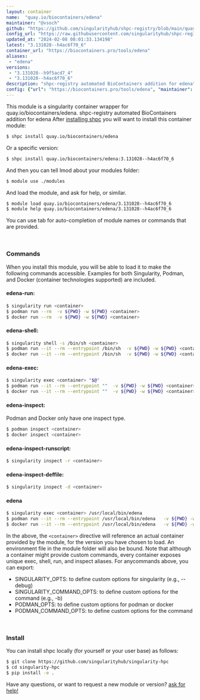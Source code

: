 ```yaml
---
layout: container
name:  "quay.io/biocontainers/edena"
maintainer: "@vsoch"
github: "https://github.com/singularityhub/shpc-registry/blob/main/quay.io/biocontainers/edena/container.yaml"
config_url: "https://raw.githubusercontent.com/singularityhub/shpc-registry/main/quay.io/biocontainers/edena/container.yaml"
updated_at: "2024-02-08 08:01:33.134198"
latest: "3.131028--h4ac6f70_6"
container_url: "https://biocontainers.pro/tools/edena"
aliases:
 - "edena"
versions:
 - "3.131028--h9f5acd7_4"
 - "3.131028--h4ac6f70_6"
description: "shpc-registry automated BioContainers addition for edena"
config: {"url": "https://biocontainers.pro/tools/edena", "maintainer": "@vsoch", "description": "shpc-registry automated BioContainers addition for edena", "latest": {"3.131028--h4ac6f70_6": "sha256:6f6f95fa9f7a169371b46b2def25b683e5714082d43bf9c3139fc5e4ddc81d9e"}, "tags": {"3.131028--h9f5acd7_4": "sha256:f93e665eab1c6db72ad08dd2dd35990b33c70010e890df878e548c0e48dd8064", "3.131028--h4ac6f70_6": "sha256:6f6f95fa9f7a169371b46b2def25b683e5714082d43bf9c3139fc5e4ddc81d9e"}, "docker": "quay.io/biocontainers/edena", "aliases": {"edena": "/usr/local/bin/edena"}}
---
```


This module is a singularity container wrapper for quay.io/biocontainers/edena.
shpc-registry automated BioContainers addition for edena
After [installing shpc](#install) you will want to install this container module:


```bash
$ shpc install quay.io/biocontainers/edena
```

Or a specific version:

```bash
$ shpc install quay.io/biocontainers/edena:3.131028--h4ac6f70_6
```

And then you can tell lmod about your modules folder:

```bash
$ module use ./modules
```

And load the module, and ask for help, or similar.

```bash
$ module load quay.io/biocontainers/edena/3.131028--h4ac6f70_6
$ module help quay.io/biocontainers/edena/3.131028--h4ac6f70_6
```

You can use tab for auto-completion of module names or commands that are provided.

<br>

### Commands

When you install this module, you will be able to load it to make the following commands accessible.
Examples for both Singularity, Podman, and Docker (container technologies supported) are included.

#### edena-run:

```bash
$ singularity run <container>
$ podman run --rm  -v ${PWD} -w ${PWD} <container>
$ docker run --rm  -v ${PWD} -w ${PWD} <container>
```

#### edena-shell:

```bash
$ singularity shell -s /bin/sh <container>
$ podman run --it --rm --entrypoint /bin/sh  -v ${PWD} -w ${PWD} <container>
$ docker run --it --rm --entrypoint /bin/sh  -v ${PWD} -w ${PWD} <container>
```

#### edena-exec:

```bash
$ singularity exec <container> "$@"
$ podman run --it --rm --entrypoint ""  -v ${PWD} -w ${PWD} <container> "$@"
$ docker run --it --rm --entrypoint ""  -v ${PWD} -w ${PWD} <container> "$@"
```

#### edena-inspect:

Podman and Docker only have one inspect type.

```bash
$ podman inspect <container>
$ docker inspect <container>
```

#### edena-inspect-runscript:

```bash
$ singularity inspect -r <container>
```

#### edena-inspect-deffile:

```bash
$ singularity inspect -d <container>
```


#### edena

```bash
$ singularity exec <container> /usr/local/bin/edena
$ podman run --it --rm --entrypoint /usr/local/bin/edena   -v ${PWD} -w ${PWD} <container> -c " $@"
$ docker run --it --rm --entrypoint /usr/local/bin/edena   -v ${PWD} -w ${PWD} <container> -c " $@"
```



In the above, the `<container>` directive will reference an actual container provided
by the module, for the version you have chosen to load. An environment file in the
module folder will also be bound. Note that although a container
might provide custom commands, every container exposes unique exec, shell, run, and
inspect aliases. For anycommands above, you can export:

 - SINGULARITY_OPTS: to define custom options for singularity (e.g., --debug)
 - SINGULARITY_COMMAND_OPTS: to define custom options for the command (e.g., -b)
 - PODMAN_OPTS: to define custom options for podman or docker
 - PODMAN_COMMAND_OPTS: to define custom options for the command

<br>

### Install

You can install shpc locally (for yourself or your user base) as follows:

```bash
$ git clone https://github.com/singularityhub/singularity-hpc
$ cd singularity-hpc
$ pip install -e .
```

Have any questions, or want to request a new module or version? [ask for help!](https://github.com/singularityhub/singularity-hpc/issues)